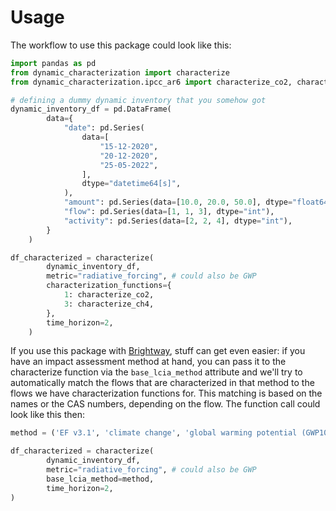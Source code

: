 # Usage

The workflow to use this package could look like this:

```python
import pandas as pd
from dynamic_characterization import characterize
from dynamic_characterization.ipcc_ar6 import characterize_co2, characterize_ch4

# defining a dummy dynamic inventory that you somehow got
dynamic_inventory_df = pd.DataFrame(
        data={
            "date": pd.Series(
                data=[
                    "15-12-2020",
                    "20-12-2020",
                    "25-05-2022",
                ],
                dtype="datetime64[s]",
            ),
            "amount": pd.Series(data=[10.0, 20.0, 50.0], dtype="float64"),
            "flow": pd.Series(data=[1, 1, 3], dtype="int"),
            "activity": pd.Series(data=[2, 2, 4], dtype="int"),
        }
    )

df_characterized = characterize(
        dynamic_inventory_df,
        metric="radiative_forcing", # could also be GWP
        characterization_functions={
            1: characterize_co2,
            3: characterize_ch4,
        },
        time_horizon=2,
    )
```

If you use this package with [Brightway](https://docs.brightway.dev/en/latest/), stuff can get even easier: if you have an impact assessment method at hand, you can pass it to the characterize function via the `base_lcia_method` attribute and we'll try to automatically match the flows that are characterized in that method to the flows we have characterization functions for. This matching is based on the names or the CAS numbers, depending on the flow. The function call could look like this then:

```python
method = ('EF v3.1', 'climate change', 'global warming potential (GWP100)')

df_characterized = characterize(
        dynamic_inventory_df,
        metric="radiative_forcing", # could also be GWP
        base_lcia_method=method,
        time_horizon=2,
)
```

